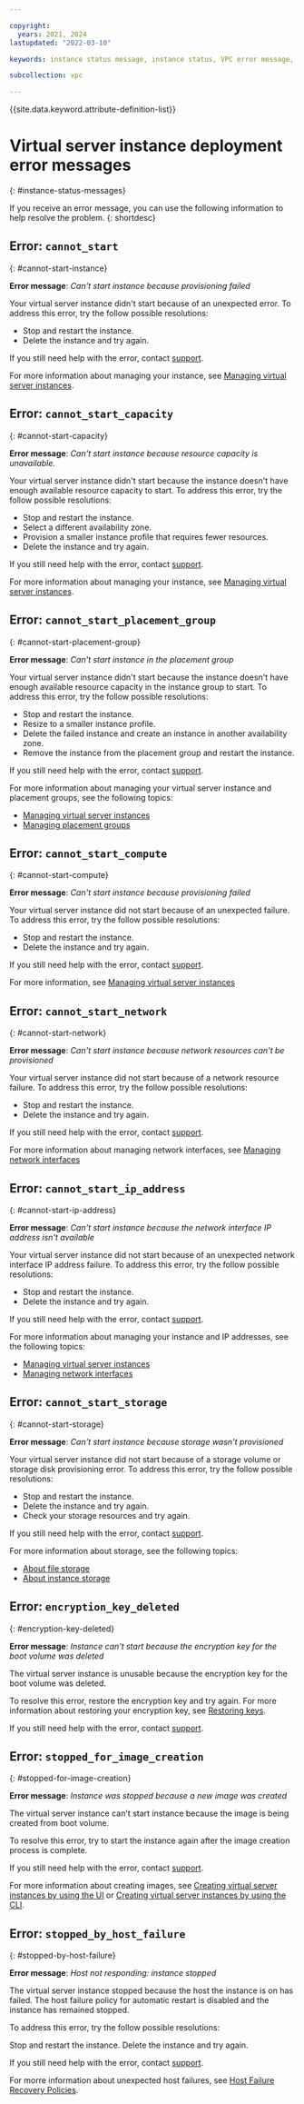 ```yaml
---

copyright:
  years: 2021, 2024
lastupdated: "2022-03-10"

keywords: instance status message, instance status, VPC error message, error message, virtual server error

subcollection: vpc

---
```


{{site.data.keyword.attribute-definition-list}}

# Virtual server instance deployment error messages
{: #instance-status-messages}

If you receive an error message, you can use the following information to help resolve the problem.
{: shortdesc}

## Error: `cannot_start`
{: #cannot-start-instance}

**Error message**: _Can't start instance because provisioning failed_

Your virtual server instance didn't start because of an unexpected error. To address this error, try the follow possible resolutions:

* Stop and restart the instance.
* Delete the instance and try again.

If you still need help with the error, contact [support](/docs/vpc?topic=vpc-getting-help-and-support-for-vpc).

For more information about managing your instance, see [Managing virtual server instances](/docs/vpc?topic=vpc-managing-virtual-server-instances).

## Error: `cannot_start_capacity`
{: #cannot-start-capacity}

**Error message**: _Can't start instance because resource capacity is unavailable._

Your virtual server instance didn't start because the instance doesn't have enough available resource capacity to start. To address this error, try the follow possible resolutions:

* Stop and restart the instance.
* Select a different availability zone.
* Provision a smaller instance profile that requires fewer resources.
* Delete the instance and try again.

If you still need help with the error, contact [support](/docs/vpc?topic=vpc-getting-help-and-support-for-vpc).

For more information about managing your instance, see [Managing virtual server instances](/docs/vpc?topic=vpc-managing-virtual-server-instances).

## Error: `cannot_start_placement_group`
{: #cannot-start-placement-group}

**Error message**: _Can't start instance in the placement group_

Your virtual server instance didn't start because the instance doesn't have enough available resource capacity in the instance group to start. To address this error, try the follow possible resolutions:

* Stop and restart the instance.
* Resize to a smaller instance profile.
* Delete the failed instance and create an instance in another availability zone.
* Remove the instance from the placement group and restart the instance.

If you still need help with the error, contact [support](/docs/vpc?topic=vpc-getting-help-and-support-for-vpc).

For more information about managing your virtual server instance and placement groups, see the following topics:
* [Managing virtual server instances](/docs/vpc?topic=vpc-managing-virtual-server-instances)
* [Managing placement groups](/docs/vpc?topic=vpc-managing-placement-group)

## Error: `cannot_start_compute`
{: #cannot-start-compute}

**Error message**: _Can't start instance because provisioning failed_

Your virtual server instance did not start because of an unexpected failure. To address this error, try the follow possible resolutions:

* Stop and restart the instance.
* Delete the instance and try again.

If you still need help with the error, contact [support](/docs/vpc?topic=vpc-getting-help-and-support-for-vpc).

For more information, see [Managing virtual server instances](/docs/vpc?topic=vpc-managing-virtual-server-instances)

## Error: `cannot_start_network`
{: #cannot-start-network}

**Error message**: _Can't start instance because network resources can't be provisioned_

Your virtual server instance did not start because of a network resource failure. To address this error, try the follow possible resolutions:

* Stop and restart the instance.
* Delete the instance and try again.

If you still need help with the error, contact [support](/docs/vpc?topic=vpc-getting-help-and-support-for-vpc).

For more information about managing network interfaces, see [Managing network interfaces](/docs/vpc?topic=vpc-using-instance-vnics)

## Error: `cannot_start_ip_address`
{: #cannot-start-ip-address}

**Error message**: _Can't start instance because the network interface IP address isn't available_

Your virtual server instance did not start because of an unexpected network interface IP address failure. To address this error, try the follow possible resolutions:

* Stop and restart the instance.
* Delete the instance and try again.

If you still need help with the error, contact [support](/docs/vpc?topic=vpc-getting-help-and-support-for-vpc).

For more information about managing your instance and IP addresses, see the following topics:
* [Managing virtual server instances](/docs/vpc?topic=vpc-managing-virtual-server-instances)
* [Managing network interfaces](/docs/vpc?topic=vpc-using-instance-vnics)

## Error: `cannot_start_storage`
{: #cannot-start-storage}

**Error message**: _Can't start instance because storage wasn't provisioned_

Your virtual server instance did not start because of a storage volume or storage disk provisioning error. To address this error, try the follow possible resolutions:

* Stop and restart the instance.
* Delete the instance and try again.
* Check your storage resources and try again.

If you still need help with the error, contact [support](/docs/vpc?topic=vpc-getting-help-and-support-for-vpc).

For more information about storage, see the following topics:
* [About file storage](/docs/vpc?topic=vpc-file-storage-vpc-about)
* [About instance storage](/docs/vpc?topic=vpc-instance-storage)

## Error: `encryption_key_deleted`
{: #encryption-key-deleted}

**Error message**: _Instance can't start because the encryption key for the boot volume was deleted_

The virtual server instance is unusable because the encryption key for the boot volume was deleted.

To resolve this error, restore the encryption key and try again. For more information about restoring your encryption key, see [Restoring keys](/docs/key-protect?topic=key-protect-restore-keys&interface=ui).

If you still need help with the error, contact [support](/docs/vpc?topic=vpc-getting-help-and-support-for-vpc).

## Error: `stopped_for_image_creation`
{: #stopped-for-image-creation}

**Error message**: _Instance was stopped because a new image was created_

The virtual server instance can't start instance because the image is being created from boot volume.

To resolve this error, try to start the instance again after the image creation process is complete.

If you still need help with the error, contact [support](/docs/vpc?topic=vpc-getting-help-and-support-for-vpc).

For more information about creating images, see [Creating virtual server instances by using the UI](/docs/vpc?topic=vpc-creating-virtual-servers) or [Creating virtual server instances by using the CLI](/docs/vpc?topic=vpc-creating-virtual-servers&interface=cli).

## Error: `stopped_by_host_failure`
{: #stopped-by-host-failure}

**Error message**: _Host not responding: instance stopped_

The virtual server instance stopped because the host the instance is on has failed. The host failure policy for automatic restart is disabled and the instance has remained stopped.

To address this error, try the follow possible resolutions:

Stop and restart the instance.
Delete the instance and try again.

If you still need help with the error, contact [support](/docs/vpc?topic=vpc-getting-help-and-support-for-vpc).

For morre information about unexpected host failures, see [Host Failure Recovery Policies](/docs/vpc?topic=vpc-host-failure-recovery-policies&interface=ui).
